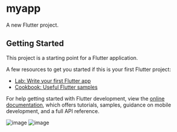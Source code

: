 # myapp

A new Flutter project.

## Getting Started

This project is a starting point for a Flutter application.

A few resources to get you started if this is your first Flutter project:

- [Lab: Write your first Flutter app](https://docs.flutter.dev/get-started/codelab)
- [Cookbook: Useful Flutter samples](https://docs.flutter.dev/cookbook)

For help getting started with Flutter development, view the
[online documentation](https://docs.flutter.dev/), which offers tutorials,
samples, guidance on mobile development, and a full API reference.

![image](https://github.com/Ayushsingh00/myapp/assets/95729735/eef9ceee-b220-495c-9d0b-800a4db75b1d)
![image](https://github.com/Ayushsingh00/myapp/assets/95729735/ad9aa1d4-5509-414d-82da-fc06221a70fd)
